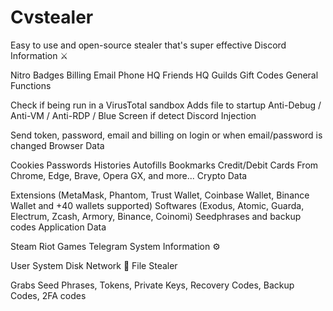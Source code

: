 # Cvstealer
Easy to use and open-source stealer that's super effective
Discord Information ⚔️

Nitro
Badges
Billing
Email
Phone
HQ Friends
HQ Guilds
Gift Codes
General Functions

Check if being run in a VirusTotal sandbox
Adds file to startup
Anti-Debug / Anti-VM / Anti-RDP / Blue Screen if detect
Discord Injection

Send token, password, email and billing on login or when email/password is changed
Browser Data

Cookies
Passwords
Histories
Autofills
Bookmarks
Credit/Debit Cards
From Chrome, Edge, Brave, Opera GX, and more...
Crypto Data

Extensions (MetaMask, Phantom, Trust Wallet, Coinbase Wallet, Binance Wallet and +40 wallets supported)
Softwares (Exodus, Atomic, Guarda, Electrum, Zcash, Armory, Binance, Coinomi)
Seedphrases and backup codes
Application Data

Steam
Riot Games
Telegram
System Information ⚙️

User
System
Disk
Network
📁 File Stealer

Grabs Seed Phrases, Tokens, Private Keys, Recovery Codes, Backup Codes, 2FA codes

